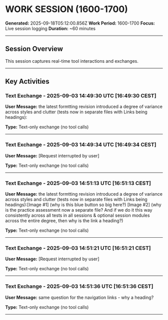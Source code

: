 # WORK SESSION (1600-1700)

**Generated:** 2025-09-18T05:12:00.856Z
**Work Period:** 1600-1700
**Focus:** Live session logging
**Duration:** ~60 minutes

---

## Session Overview

This session captures real-time tool interactions and exchanges.

---

## Key Activities

### Text Exchange - 2025-09-03 14:49:30 UTC [16:49:30 CEST]

**User Message:** the latest formtting revision introduced a degree of variance across styles and clutter (tests now in separate files with Links being headings):

**Type:** Text-only exchange (no tool calls)

---

### Text Exchange - 2025-09-03 14:49:34 UTC [16:49:34 CEST]

**User Message:** [Request interrupted by user]

**Type:** Text-only exchange (no tool calls)

---

### Text Exchange - 2025-09-03 14:51:13 UTC [16:51:13 CEST]

**User Message:** the latest formtting revision introduced a degree of variance across styles and clutter (tests now in separate files with Links being headings):[Image #1] (why is this blue button so big here?) [Image #2] (why is the practice assessment now a separate file? And if we do it this way consistently across all tests in all sessions & optional session modules across the entire degree, then why is the link a heading?)

**Type:** Text-only exchange (no tool calls)

---

### Text Exchange - 2025-09-03 14:51:21 UTC [16:51:21 CEST]

**User Message:** [Request interrupted by user]

**Type:** Text-only exchange (no tool calls)

---

### Text Exchange - 2025-09-03 14:51:36 UTC [16:51:36 CEST]

**User Message:** same question for the navigation links - why a heading?

**Type:** Text-only exchange (no tool calls)

---

